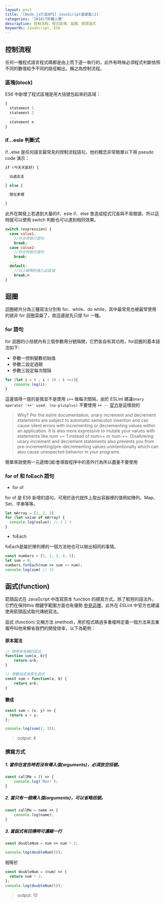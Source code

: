 ```yaml
---
layout: post
title: '[Node.js打造API] JavaScript基礎篇(2)'
categories: '2018iT邦鐵人賽'
description: 控制流程、程式區塊、迴圈、箭頭涵式
keywords: JavaScript, ES6
---
```


## 控制流程
任何一種程式語言程式碼都是由上而下逐一執行的，此外有時候必須程式判斷依照不同的數值給予不同的路徑輸出，稱之為控制流程。

### 區塊(block)
ES6 中新增了程式區塊是用大括號包起來的區域：
```js
{
  statement 1
  statement 2
  ...
  statement n
}
```
### if...esle 判斷式

if...else 是任何語言最常見的控制流程語句，他的概念非常簡單以下用 pseudo code 演示：
```js
if (今天天氣好) {

  出處走走

} else {
  
  關在家裡

}
```

此外在開發上若遇到大量的if、esle if、else 會造成程式冗長與不易閱讀，所以這時就可以使用 switch 判斷也可以達到相同效果。

```js
switch (expression) {
  case value1:
    //符合時執行語句
    break;
  case value2:
    //符合時執行語句
    break;
  ...
  default:
    //以上都無則進入此區域
    break;n
}
```
## 迴圈
迴圈總共分為三種寫法分別有 for、while、do while，其中最常見也被最常使用的就非 for 迴圈莫屬了，故這邊就先只提 for 一種。

### for 語句
for 迴圈的小括號內有三個參數用分號隔開，它們各自有其功用，for迴圈的基本語法如下:

- 參數一控制變數初始值
- 參數二設定週期
- 參數三設定每次間隔

```js
for (let i = 0 ; i < 10 ; i +=1){
    console.log(i);
}
```
這邊值得一提的是我並不是使用 `i++` 做每次間隔，由於 ESLint 建議`Unary operator '++' used. (no-plusplus)` 不要使用 `++ --` [官方](https://github.com/airbnb/javascript)是這樣說的
> Why? Per the eslint documentation, unary increment and decrement statements are subject to automatic semicolon insertion and can cause silent errors with incrementing or decrementing values within an application. It is also more expressive to mutate your values with statements like num += 1 instead of num++ or num ++. Disallowing unary increment and decrement statements also prevents you from pre-incrementing/pre-decrementing values unintentionally which can also cause unexpected behavior in your programs.

簡單來說使用一元遞增(減)會導致程序中的意外行為所以盡量不要使用

### for of 和 foEach 語句

* for of

for of 是 ES6 新增的語句，可用於迭代就件上取出容器裡的值例如陣列、Map、Set、字串等等。

```js
let mArray = [1, 2, 3]
for (let value of mArray) {
  console.log(value); // 1 2 3
}

```

* foEach

foEach是屬於陣列裡的一個方法他也可以做出相同的事情。
```js
const numbers = [1, 2, 3, 4, 5];
let sum = 0;
numbers.forEach(num => sum += num);
console.log(sum) // 15
```


## 函式(function)
箭頭函式在 JavaScript 中改寫原本 function 的撰寫方式。除了較短的語法外，它們在保持this  關鍵字範圍方面也有優勢 [參見這裡](https://developer.mozilla.org/en-US/docs/Web/JavaScript/Reference/Functions/Arrow_functions#No_binding_of_this)，此外在 ESLint 中官方也建議使用箭頭函式取代傳統寫法。

函式 (function) 又稱方法 (method)，用於程式碼過多重複時定義一個方法來去重複呼叫他來解省我們的開發效率，以下為範例：

#### 原本寫法

```js
// 使用有名稱的函式
function sum(a, b){
    return a+b;
}

// 常數指定為匿名函式
const sum = function(a, b) {
    return a+b;
}
```

#### 變成

```js
const sum = (x, y) => {
  return x + y;
};

console.log(sum(1, 3)); 

```
> output: 4


### 撰寫方式

##### 1. 當你在宣告時若沒有傳入值(arguments)，必須放空括號。

```js
const callMe = () => { 
    console.log('Max!');
}
```

##### 2. 當只有一個傳入值(arguments)，可以省略括號。

```js
const callMe = name => { 
    console.log(name);
}
```

##### 3. 當函式有回傳時可濃縮一行

```js
const doubleNum = num => num * 2;

console.log(doubleNum(5));
```

相等於

```js
const doubleNum = (num) => {
  return num * 2;
};
console.log(doubleNum(5));

```

> output: 10
